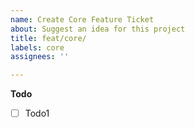 ```yaml
---
name: Create Core Feature Ticket
about: Suggest an idea for this project
title: feat/core/
labels: core
assignees: ''

---
```


**Todo**
- [ ] Todo1
